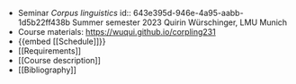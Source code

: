 - Seminar *Corpus linguistics*
  id:: 643e395d-946e-4a95-aabb-1d5b22ff438b
  Summer semester 2023
  Quirin Würschinger, LMU Munich
- Course materials: https://wuqui.github.io/corpling231
- {{embed [[Schedule]]}}
- [[Requirements]]
- [[Course description]]
- [[Bibliography]]